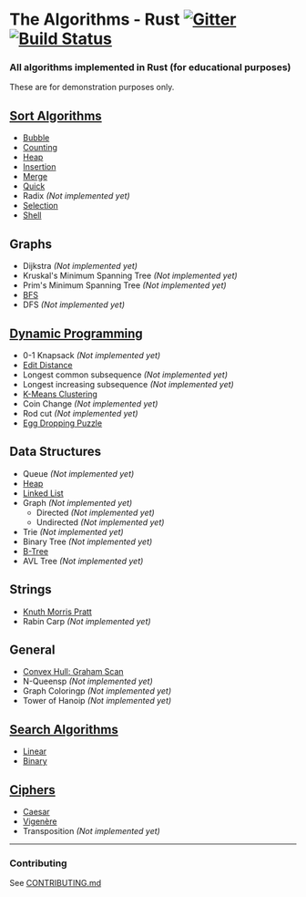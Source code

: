 # The Algorithms - Rust [![Gitter](https://img.shields.io/gitter/room/the-algorithms/rust.svg?style=flat-square)](https://gitter.im/the-algorithms/rust) [![Build Status](https://travis-ci.com/TheAlgorithms/Rust.svg?branch=master)](https://travis-ci.com/TheAlgorithms/Rust)

### All algorithms implemented in Rust (for educational purposes)

These are for demonstration purposes only.

## [Sort Algorithms](./src/sorting)

- [Bubble](./src/sorting/bubble_sort.rs)
- [Counting](./src/sorting/counting_sort.rs)
- [Heap](./src/sorting/heap_sort.rs)
- [Insertion](./src/sorting/insertion_sort.rs)
- [Merge](./src/sorting/merge_sort.rs)
- [Quick](./src/sorting/quick_sort.rs)
- Radix _(Not implemented yet)_
- [Selection](./src/sorting/selection_sort.rs)
- [Shell](./src/sorting/shell_sort.rs)

## Graphs

- Dijkstra _(Not implemented yet)_
- Kruskal's Minimum Spanning Tree _(Not implemented yet)_
- Prim's Minimum Spanning Tree _(Not implemented yet)_
- [BFS](./src/graphs/bfs.rs)
- DFS  _(Not implemented yet)_

## [Dynamic Programming](./src/general)

- 0-1 Knapsack _(Not implemented yet)_
- [Edit Distance](./src/dynamic_programming/edit_distance.rs)
- Longest common subsequence _(Not implemented yet)_
- Longest increasing subsequence _(Not implemented yet)_
- [K-Means Clustering](./src/general/kmeans.rs)
- Coin Change _(Not implemented yet)_
- Rod cut _(Not implemented yet)_
- [Egg Dropping Puzzle](./src/dynamic_programming/egg_dropping.rs)

## Data Structures

- Queue _(Not implemented yet)_
- [Heap](./src/data_structures/heap.rs)
- [Linked List](./src/data_structures/linked_list.rs)
- Graph _(Not implemented yet)_
  - Directed _(Not implemented yet)_
  - Undirected _(Not implemented yet)_
- Trie _(Not implemented yet)_
- Binary Tree _(Not implemented yet)_
- [B-Tree](./src/data_structures/b_tree.rs)
- AVL Tree _(Not implemented yet)_

## Strings

- [Knuth Morris Pratt](./src/string/knuth_morris_pratt.rs)
- Rabin Carp _(Not implemented yet)_

## General

- [Convex Hull: Graham Scan](./src/general/convex_hull.rs)
- N-Queensp _(Not implemented yet)_
- Graph Coloringp _(Not implemented yet)_
- Tower of Hanoip _(Not implemented yet)_

## [Search Algorithms](./src/searching)

- [Linear](./src/searching/linear_search.rs)
- [Binary](./src/searching/binary_search.rs)

## [Ciphers](./src/ciphers)

- [Caesar](./src/ciphers/caesar.rs)
- [Vigenère](./src/ciphers/vigenere.rs)
- Transposition _(Not implemented yet)_

---
### Contributing

See [CONTRIBUTING.md](CONTRIBUTING.md)
